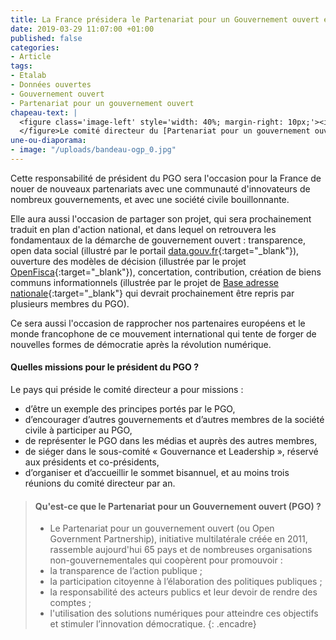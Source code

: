 ```yaml
---
title: La France présidera le Partenariat pour un Gouvernement ouvert en 2016
date: 2019-03-29 11:07:00 +01:00
published: false
categories:
- Article
tags:
- Etalab
- Données ouvertes
- Gouvernement ouvert
- Partenariat pour un gouvernement ouvert
chapeau-text: |
  <figure class='image-left' style='width: 40%; margin-right: 10px;'><img src="/uploads/OGP.PNG"/>
  </figure>Le comité directeur du [Partenariat pour un gouvernement ouvert](http://www.modernisation.gouv.fr/laction-publique-se-transforme/en-ouvrant-les-donnees-publiques/france-rejoint-open-governement-partnership-ogp){:target="_blank"} (PGO, en anglais Open Government Partnership - OGP), réuni à Mexico le 24 avril, a retenu la candidature de la France à la présidence de l'organisation. Celle-ci prendra ses fonctions pour un an, à partir de l'automne 2016, et commencera par assurer la vice-présidence d'octobre 2015 à octobre 2016, sous la présidence de l'Afrique du Sud. Cette décision intervient un an jour pour jour après la [Conférence de Paris](http://modernisation.gouv.fr/laction-publique-se-transforme/en-ouvrant-les-donnees-publiques/video-5-minutes-conference-de-paris-open-data-gouvernement-ouvert){:target="_blank"} sur l'open data et le gouvernement ouvert, où la France annonçait son adhésion au PGO. La France avait ensuite rejoint le [comité directeur](http://www.modernisation.gouv.fr/laction-publique-se-transforme/en-ouvrant-les-donnees-publiques/gouvernement-ouvert-la-france-entre-au-comite-directeur-de-lopen-government-partnership-ogp){:target="_blank"} de l'organisation.
une-ou-diaporama:
- image: "/uploads/bandeau-ogp_0.jpg"
---
```


Cette responsabilité de président du PGO sera l'occasion pour la France de nouer de nouveaux partenariats avec une communauté d'innovateurs de nombreux gouvernements, et avec une société civile bouillonnante.

Elle aura aussi l'occasion de partager son projet, qui sera prochainement traduit en plan d'action national, et dans lequel on retrouvera les fondamentaux de la démarche de gouvernement ouvert : transparence, open data social (illustré par le portail [data.gouv.fr](https://www.data.gouv.fr/fr/){:target="_blank"}), ouverture des modèles de décision (illustrée par le projet [OpenFisca](http://www.openfisca.fr/){:target="_blank"}), concertation, contribution, création de biens communs informationnels (illustrée par le projet de [Base adresse nationale](https://www.modernisation.gouv.fr/outils-et-methodes-pour-transformer/la-france-lance-la-premiere-base-adresse-nationale-collaborative){:target="_blank"} qui devrait prochainement être repris par plusieurs membres du PGO).

Ce sera aussi l'occasion de rapprocher nos partenaires européens et le monde francophone de ce mouvement international qui tente de forger de nouvelles formes de démocratie après la révolution numérique.

#### Quelles missions pour le président du PGO ?

Le pays qui préside le comité directeur a pour missions :
* d’être un exemple des principes portés par le PGO,
* d’encourager d’autres gouvernements et d’autres membres de la société civile à participer au PGO,
* de représenter le PGO dans les médias et auprès des autres membres,
* de siéger dans le sous-comité « Gouvernance et Leadership », réservé aux présidents et co-présidents,
* d’organiser et d’accueillir le sommet bisannuel, et au moins trois réunions du comité directeur par an.

> #### Qu'est-ce que le Partenariat pour un Gouvernement ouvert (PGO) ?
> 
> * Le Partenariat pour un gouvernement ouvert (ou Open Government Partnership), initiative multilatérale créée en 2011, rassemble aujourd'hui 65 pays et de nombreuses organisations non-gouvernementales qui coopèrent pour promouvoir :
> * la transparence de l’action publique ;
> * la participation citoyenne à l’élaboration des politiques publiques ;
> * la responsabilité des acteurs publics et leur devoir de rendre des comptes ;
> * l'utilisation des solutions numériques pour atteindre ces objectifs et stimuler l’innovation démocratique.
{: .encadre}

